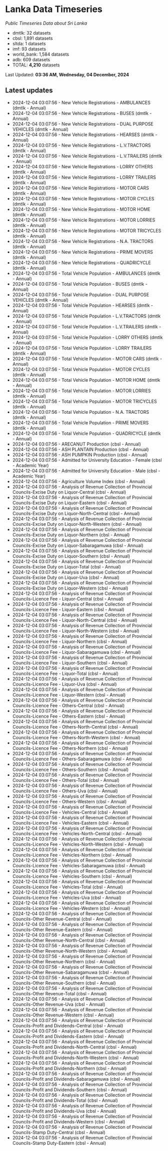 # Lanka Data Timeseries
*Public Timeseries Data about Sri Lanka*

* dmtlk: 32 datasets
* cbsl: 1,891 datasets
* sltda: 1 datasets
* imf: 93 datasets
* world_bank: 1,584 datasets
* adb: 609 datasets
* TOTAL: **4,210** datasets

Last Updated: **03:36 AM, Wednesday, 04 December, 2024**

## Latest updates

* 2024-12-04 03:07:56 - New Vehicle Registrations - AMBULANCES (dmtlk - Annual)
* 2024-12-04 03:07:56 - New Vehicle Registrations - BUSES (dmtlk - Annual)
* 2024-12-04 03:07:56 - New Vehicle Registrations - DUAL PURPOSE VEHICLES (dmtlk - Annual)
* 2024-12-04 03:07:56 - New Vehicle Registrations - HEARSES (dmtlk - Annual)
* 2024-12-04 03:07:56 - New Vehicle Registrations - L.V.TRACTORS (dmtlk - Annual)
* 2024-12-04 03:07:56 - New Vehicle Registrations - L.V.TRAILERS (dmtlk - Annual)
* 2024-12-04 03:07:56 - New Vehicle Registrations - LORRY OTHERS (dmtlk - Annual)
* 2024-12-04 03:07:56 - New Vehicle Registrations - LORRY TRAILERS (dmtlk - Annual)
* 2024-12-04 03:07:56 - New Vehicle Registrations - MOTOR CARS (dmtlk - Annual)
* 2024-12-04 03:07:56 - New Vehicle Registrations - MOTOR CYCLES (dmtlk - Annual)
* 2024-12-04 03:07:56 - New Vehicle Registrations - MOTOR HOME (dmtlk - Annual)
* 2024-12-04 03:07:56 - New Vehicle Registrations - MOTOR LORRIES (dmtlk - Annual)
* 2024-12-04 03:07:56 - New Vehicle Registrations - MOTOR TRICYCLES (dmtlk - Annual)
* 2024-12-04 03:07:56 - New Vehicle Registrations - N.A. TRACTORS (dmtlk - Annual)
* 2024-12-04 03:07:56 - New Vehicle Registrations - PRIME MOVERS (dmtlk - Annual)
* 2024-12-04 03:07:56 - New Vehicle Registrations - QUADRICYCLE (dmtlk - Annual)
* 2024-12-04 03:07:56 - Total Vehicle Population - AMBULANCES (dmtlk - Annual)
* 2024-12-04 03:07:56 - Total Vehicle Population - BUSES (dmtlk - Annual)
* 2024-12-04 03:07:56 - Total Vehicle Population - DUAL PURPOSE VEHICLES (dmtlk - Annual)
* 2024-12-04 03:07:56 - Total Vehicle Population - HEARSES (dmtlk - Annual)
* 2024-12-04 03:07:56 - Total Vehicle Population - L.V.TRACTORS (dmtlk - Annual)
* 2024-12-04 03:07:56 - Total Vehicle Population - L.V.TRAILERS (dmtlk - Annual)
* 2024-12-04 03:07:56 - Total Vehicle Population - LORRY OTHERS (dmtlk - Annual)
* 2024-12-04 03:07:56 - Total Vehicle Population - LORRY TRAILERS (dmtlk - Annual)
* 2024-12-04 03:07:56 - Total Vehicle Population - MOTOR CARS (dmtlk - Annual)
* 2024-12-04 03:07:56 - Total Vehicle Population - MOTOR CYCLES (dmtlk - Annual)
* 2024-12-04 03:07:56 - Total Vehicle Population - MOTOR HOME (dmtlk - Annual)
* 2024-12-04 03:07:56 - Total Vehicle Population - MOTOR LORRIES (dmtlk - Annual)
* 2024-12-04 03:07:56 - Total Vehicle Population - MOTOR TRICYCLES (dmtlk - Annual)
* 2024-12-04 03:07:56 - Total Vehicle Population - N.A. TRACTORS (dmtlk - Annual)
* 2024-12-04 03:07:56 - Total Vehicle Population - PRIME MOVERS (dmtlk - Annual)
* 2024-12-04 03:07:56 - Total Vehicle Population - QUADRICYCLE (dmtlk - Annual)
* 2024-12-04 03:07:56 - ARECANUT Production (cbsl - Annual)
* 2024-12-04 03:07:56 - ASH PLANTAIN Production (cbsl - Annual)
* 2024-12-04 03:07:56 - ASH PUMPKIN Production (cbsl - Annual)
* 2024-12-04 03:07:56 - Admitted for University Education - Female (cbsl - Academic Year)
* 2024-12-04 03:07:56 - Admitted for University Education - Male (cbsl - Academic Year)
* 2024-12-04 03:07:56 - Agriculture Volume Index (cbsl - Annual)
* 2024-12-04 03:07:56 - Analysis of Revenue Collection of Provincial Councils-Excise Duty on Liquor-Central (cbsl - Annual)
* 2024-12-04 03:07:56 - Analysis of Revenue Collection of Provincial Councils-Excise Duty on Liquor-Eastern (cbsl - Annual)
* 2024-12-04 03:07:56 - Analysis of Revenue Collection of Provincial Councils-Excise Duty on Liquor-North-Central (cbsl - Annual)
* 2024-12-04 03:07:56 - Analysis of Revenue Collection of Provincial Councils-Excise Duty on Liquor-North-Western (cbsl - Annual)
* 2024-12-04 03:07:56 - Analysis of Revenue Collection of Provincial Councils-Excise Duty on Liquor-Northern (cbsl - Annual)
* 2024-12-04 03:07:56 - Analysis of Revenue Collection of Provincial Councils-Excise Duty on Liquor-Sabaragamuwa (cbsl - Annual)
* 2024-12-04 03:07:56 - Analysis of Revenue Collection of Provincial Councils-Excise Duty on Liquor-Southern (cbsl - Annual)
* 2024-12-04 03:07:56 - Analysis of Revenue Collection of Provincial Councils-Excise Duty on Liquor-Total (cbsl - Annual)
* 2024-12-04 03:07:56 - Analysis of Revenue Collection of Provincial Councils-Excise Duty on Liquor-Uva (cbsl - Annual)
* 2024-12-04 03:07:56 - Analysis of Revenue Collection of Provincial Councils-Excise Duty on Liquor-Western (cbsl - Annual)
* 2024-12-04 03:07:56 - Analysis of Revenue Collection of Provincial Councils-Licence Fee - Liquor-Central (cbsl - Annual)
* 2024-12-04 03:07:56 - Analysis of Revenue Collection of Provincial Councils-Licence Fee - Liquor-Eastern (cbsl - Annual)
* 2024-12-04 03:07:56 - Analysis of Revenue Collection of Provincial Councils-Licence Fee - Liquor-North-Central (cbsl - Annual)
* 2024-12-04 03:07:56 - Analysis of Revenue Collection of Provincial Councils-Licence Fee - Liquor-North-Western (cbsl - Annual)
* 2024-12-04 03:07:56 - Analysis of Revenue Collection of Provincial Councils-Licence Fee - Liquor-Northern (cbsl - Annual)
* 2024-12-04 03:07:56 - Analysis of Revenue Collection of Provincial Councils-Licence Fee - Liquor-Sabaragamuwa (cbsl - Annual)
* 2024-12-04 03:07:56 - Analysis of Revenue Collection of Provincial Councils-Licence Fee - Liquor-Southern (cbsl - Annual)
* 2024-12-04 03:07:56 - Analysis of Revenue Collection of Provincial Councils-Licence Fee - Liquor-Total (cbsl - Annual)
* 2024-12-04 03:07:56 - Analysis of Revenue Collection of Provincial Councils-Licence Fee - Liquor-Uva (cbsl - Annual)
* 2024-12-04 03:07:56 - Analysis of Revenue Collection of Provincial Councils-Licence Fee - Liquor-Western (cbsl - Annual)
* 2024-12-04 03:07:56 - Analysis of Revenue Collection of Provincial Councils-Licence Fee - Others-Central (cbsl - Annual)
* 2024-12-04 03:07:56 - Analysis of Revenue Collection of Provincial Councils-Licence Fee - Others-Eastern (cbsl - Annual)
* 2024-12-04 03:07:56 - Analysis of Revenue Collection of Provincial Councils-Licence Fee - Others-North-Central (cbsl - Annual)
* 2024-12-04 03:07:56 - Analysis of Revenue Collection of Provincial Councils-Licence Fee - Others-North-Western (cbsl - Annual)
* 2024-12-04 03:07:56 - Analysis of Revenue Collection of Provincial Councils-Licence Fee - Others-Northern (cbsl - Annual)
* 2024-12-04 03:07:56 - Analysis of Revenue Collection of Provincial Councils-Licence Fee - Others-Sabaragamuwa (cbsl - Annual)
* 2024-12-04 03:07:56 - Analysis of Revenue Collection of Provincial Councils-Licence Fee - Others-Southern (cbsl - Annual)
* 2024-12-04 03:07:56 - Analysis of Revenue Collection of Provincial Councils-Licence Fee - Others-Total (cbsl - Annual)
* 2024-12-04 03:07:56 - Analysis of Revenue Collection of Provincial Councils-Licence Fee - Others-Uva (cbsl - Annual)
* 2024-12-04 03:07:56 - Analysis of Revenue Collection of Provincial Councils-Licence Fee - Others-Western (cbsl - Annual)
* 2024-12-04 03:07:56 - Analysis of Revenue Collection of Provincial Councils-Licence Fee - Vehicles-Central (cbsl - Annual)
* 2024-12-04 03:07:56 - Analysis of Revenue Collection of Provincial Councils-Licence Fee - Vehicles-Eastern (cbsl - Annual)
* 2024-12-04 03:07:56 - Analysis of Revenue Collection of Provincial Councils-Licence Fee - Vehicles-North-Central (cbsl - Annual)
* 2024-12-04 03:07:56 - Analysis of Revenue Collection of Provincial Councils-Licence Fee - Vehicles-North-Western (cbsl - Annual)
* 2024-12-04 03:07:56 - Analysis of Revenue Collection of Provincial Councils-Licence Fee - Vehicles-Northern (cbsl - Annual)
* 2024-12-04 03:07:56 - Analysis of Revenue Collection of Provincial Councils-Licence Fee - Vehicles-Sabaragamuwa (cbsl - Annual)
* 2024-12-04 03:07:56 - Analysis of Revenue Collection of Provincial Councils-Licence Fee - Vehicles-Southern (cbsl - Annual)
* 2024-12-04 03:07:56 - Analysis of Revenue Collection of Provincial Councils-Licence Fee - Vehicles-Total (cbsl - Annual)
* 2024-12-04 03:07:56 - Analysis of Revenue Collection of Provincial Councils-Licence Fee - Vehicles-Uva (cbsl - Annual)
* 2024-12-04 03:07:56 - Analysis of Revenue Collection of Provincial Councils-Licence Fee - Vehicles-Western (cbsl - Annual)
* 2024-12-04 03:07:56 - Analysis of Revenue Collection of Provincial Councils-Other Revenue-Central (cbsl - Annual)
* 2024-12-04 03:07:56 - Analysis of Revenue Collection of Provincial Councils-Other Revenue-Eastern (cbsl - Annual)
* 2024-12-04 03:07:56 - Analysis of Revenue Collection of Provincial Councils-Other Revenue-North-Central (cbsl - Annual)
* 2024-12-04 03:07:56 - Analysis of Revenue Collection of Provincial Councils-Other Revenue-North-Western (cbsl - Annual)
* 2024-12-04 03:07:56 - Analysis of Revenue Collection of Provincial Councils-Other Revenue-Northern (cbsl - Annual)
* 2024-12-04 03:07:56 - Analysis of Revenue Collection of Provincial Councils-Other Revenue-Sabaragamuwa (cbsl - Annual)
* 2024-12-04 03:07:56 - Analysis of Revenue Collection of Provincial Councils-Other Revenue-Southern (cbsl - Annual)
* 2024-12-04 03:07:56 - Analysis of Revenue Collection of Provincial Councils-Other Revenue-Total (cbsl - Annual)
* 2024-12-04 03:07:56 - Analysis of Revenue Collection of Provincial Councils-Other Revenue-Uva (cbsl - Annual)
* 2024-12-04 03:07:56 - Analysis of Revenue Collection of Provincial Councils-Other Revenue-Western (cbsl - Annual)
* 2024-12-04 03:07:56 - Analysis of Revenue Collection of Provincial Councils-Profit and Dividends-Central (cbsl - Annual)
* 2024-12-04 03:07:56 - Analysis of Revenue Collection of Provincial Councils-Profit and Dividends-Eastern (cbsl - Annual)
* 2024-12-04 03:07:56 - Analysis of Revenue Collection of Provincial Councils-Profit and Dividends-North-Central (cbsl - Annual)
* 2024-12-04 03:07:56 - Analysis of Revenue Collection of Provincial Councils-Profit and Dividends-North-Western (cbsl - Annual)
* 2024-12-04 03:07:56 - Analysis of Revenue Collection of Provincial Councils-Profit and Dividends-Northern (cbsl - Annual)
* 2024-12-04 03:07:56 - Analysis of Revenue Collection of Provincial Councils-Profit and Dividends-Sabaragamuwa (cbsl - Annual)
* 2024-12-04 03:07:56 - Analysis of Revenue Collection of Provincial Councils-Profit and Dividends-Southern (cbsl - Annual)
* 2024-12-04 03:07:56 - Analysis of Revenue Collection of Provincial Councils-Profit and Dividends-Total (cbsl - Annual)
* 2024-12-04 03:07:56 - Analysis of Revenue Collection of Provincial Councils-Profit and Dividends-Uva (cbsl - Annual)
* 2024-12-04 03:07:56 - Analysis of Revenue Collection of Provincial Councils-Profit and Dividends-Western (cbsl - Annual)
* 2024-12-04 03:07:56 - Analysis of Revenue Collection of Provincial Councils-Stamp Duty-Central (cbsl - Annual)
* 2024-12-04 03:07:56 - Analysis of Revenue Collection of Provincial Councils-Stamp Duty-Eastern (cbsl - Annual)